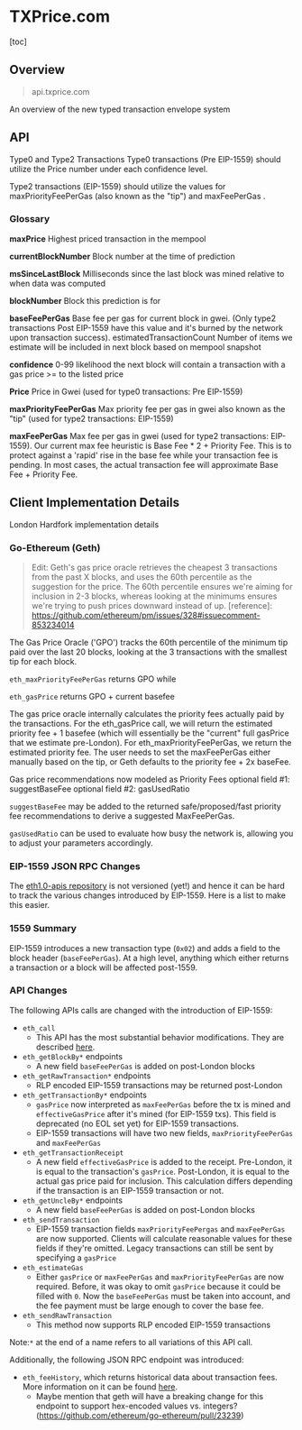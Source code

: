 # TXPrice.com

[toc]


## Overview

> api.txprice.com

An overview of the new typed transaction envelope system


## API


Type0 and Type2 Transactions
Type0 transactions (Pre EIP-1559) should utilize the Price number under each confidence level.

Type2 transactions (EIP-1559) should utilize the values for maxPriorityFeePerGas (also known as the "tip") and maxFeePerGas .


### Glossary 

**maxPrice**
Highest priced transaction in the mempool

**currentBlockNumber**
Block number at the time of prediction

**msSinceLastBlock**
Milliseconds since the last block was mined relative to when data was computed

**blockNumber**
Block this prediction is for

**baseFeePerGas**
Base fee per gas for current block in gwei. (Only type2 transactions Post EIP-1559 have this value and it's burned by the network upon transaction success).
estimatedTransactionCount
Number of items we estimate will be included in next block based on mempool snapshot

**confidence**
0-99 likelihood the next block will contain a transaction with a gas price >= to the listed price

**Price**
Price in Gwei (used for type0 transactions: Pre EIP-1559)

**maxPriorityFeePerGas**
Max priority fee per gas in gwei also known as the "tip" (used for type2 transactions: EIP-1559)

**maxFeePerGas**
Max fee per gas in gwei (used for type2 transactions: EIP-1559). Our current max fee heuristic is Base Fee * 2 + Priority Fee. This is to protect against a 'rapid' rise in the base fee while your transaction fee is pending. In most cases, the actual transaction fee will approximate Base Fee + Priority Fee.


## Client Implementation Details

London Hardfork implementation details

### Go-Ethereum (Geth)

> Edit: Geth's gas price oracle retrieves the cheapest 3 transactions from the past X blocks, and uses the 60th percentile as the suggestion for the price. The 60th percentile ensures we're aiming for inclusion in 2-3 blocks, whereas looking at the minimums ensures we're trying to push prices downward instead of up.
> [reference]: https://github.com/ethereum/pm/issues/328#issuecomment-853234014


The Gas Price Oracle ('GPO') tracks the 60th percentile of the minimum tip paid over the last 20 blocks, looking at the 3 transactions with the smallest tip for each block. 

`eth_maxPriorityFeePerGas` returns GPO while

`eth_gasPrice` returns GPO + current basefee

The gas price oracle internally calculates the priority fees actually paid by the transactions. For the eth_gasPrice call, we will return the estimated priority fee + 1 basefee (which will essentially be the "current" full gasPrice that we estimate pre-London). For eth_maxPriorityFeePerGas, we return the estimated priority fee. The user needs to set the maxFeePerGas either manually based on the tip, or Geth defaults to the priority fee + 2x baseFee.





Gas price recommendations now modeled as Priority Fees
optional field #1: suggestBaseFee
optional field #2: gasUsedRatio

`suggestBaseFee` may be added to the returned safe/proposed/fast priority fee recommendations to derive a suggested MaxFeePerGas.

`gasUsedRatio` can be used to evaluate how busy the network is, allowing you to adjust your parameters accordingly.



### EIP-1559 JSON RPC Changes

The [eth1.0-apis repository](https://github.com/ethereum/eth1.0-apis) is not versioned (yet!) and hence it can be hard to track the various changes introduced by EIP-1559. Here is a list to make this easier. 

### 1559 Summary

EIP-1559 introduces a new transaction type (`0x02`) and adds a field to the block header (`baseFeePerGas`). At a high level, anything which either returns a transaction or a block will be affected post-1559. 

### API Changes

The following APIs calls are changed with the introduction of EIP-1559:

* `eth_call` 
    * This API has the most substantial behavior modifications. They are described [here](https://github.com/ethereum/go-ethereum/pull/23027). 
* `eth_getBlockBy*` endpoints
    * A new field `baseFeePerGas` is added on post-London blocks
* `eth_getRawTransaction*` endpoints 
    * RLP encoded EIP-1559 transactions may be returned post-London
* `eth_getTransactionBy*` endpoints
    * `gasPrice` now interpreted as `maxFeePerGas` before the tx is mined and `effectiveGasPrice` after it's mined (for EIP-1559 txs). This field is deprecated (no EOL set yet) for EIP-1559 transactions.
    * EIP-1559 transactions will have two new fields, `maxPriorityFeePerGas` and `maxFeePerGas`
* `eth_getTransactionReceipt`
    * A new field `effectiveGasPrice` is added to the receipt. Pre-London, it is equal to the transaction's `gasPrice`. Post-London, it is equal to the actual gas price paid for inclusion. This calculation differs depending if the transaction is an EIP-1559 transaction or not.
* `eth_getUncleBy*` endpoints
    * A new field `baseFeePerGas` is added on post-London blocks
* `eth_sendTransaction`
    * EIP-1559 transaction fields `maxPriorityFeePergas` and `maxFeePerGas` are now supported. Clients will calculate reasonable values for these fields if they're omitted. Legacy transactions can still be sent by specifying a `gasPrice`
* `eth_estimateGas`
    * Either `gasPrice` or `maxFeePerGas` and `maxPriorityFeePerGas` are now required. Before, it was okay to omit `gasPrice` because it could be filled with `0`. Now the `baseFeePerGas` must be taken into account, and the fee payment must be large enough to cover the base fee.
* `eth_sendRawTransaction`
    * This method now supports RLP encoded EIP-1559 transactions

Note:`*` at the end of a name refers to all variations of this API call. 

Additionally, the following JSON RPC endpoint was introduced:

* `eth_feeHistory`, which returns historical data about transaction fees. More information on it can be found [here](https://github.com/zsfelfoldi/feehistory).
    * Maybe mention that geth will have a breaking change for this endpoint to support hex-encoded values vs. integers? (https://github.com/ethereum/go-ethereum/pull/23239)

